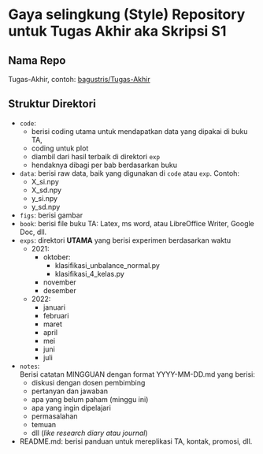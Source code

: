 # Gaya selingkung (Style) Repository untuk Tugas Akhir aka Skripsi S1

## Nama Repo
Tugas-Akhir, contoh: [bagustris/Tugas-Akhir](https://github.com/bagustris/Tugas-Akhir)

## Struktur Direktori
- `code`: 
   - berisi coding utama untuk mendapatkan data yang dipakai di buku TA, 
   - coding untuk plot
   - diambil dari hasil terbaik di direktori `exp`
   - hendaknya dibagi per bab berdasarkan buku
- `data`: berisi raw data, baik yang digunakan di `code` atau `exp`. Contoh:  
   - X_si.npy
   - X_sd.npy
   - y_si.npy
   - y_sd.npy
- `figs`: berisi gambar
- `book`: berisi file buku TA: Latex, ms word, atau LibreOffice Writer, Google Doc, dll.
- `exps`: direktori **UTAMA** yang berisi experimen berdasarkan waktu
   - 2021:
      - oktober:  
         - klasifikasi_unbalance_normal.py  
         - klasifikasi_4_kelas.py  
      - november
      - desember
   - 2022:  
      - januari
      - februari
      - maret  
      - april 
      - mei   
      - juni
      - juli
- `notes`:  
  Berisi catatan MINGGUAN dengan format YYYY-MM-DD.md yang berisi:  
  - diskusi dengan dosen pembimbing
  - pertanyan dan jawaban
  - apa yang belum paham (minggu ini)
  - apa yang ingin dipelajari
  - permasalahan
  - temuan
  - dll (*like research diary atau journal*)
- README.md: berisi panduan untuk mereplikasi TA, kontak, promosi, dll.
